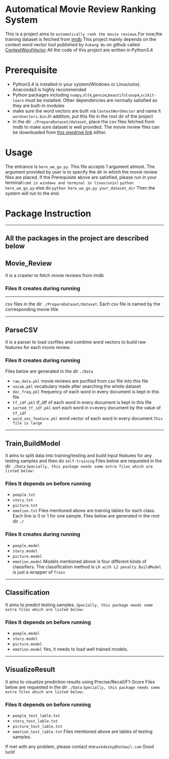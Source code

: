 # Automatical Movie Review Ranking System
This is a project aims to `automatically rank the movie reviews`.For now,the training dataset is fetched from [imdb](http://www.imdb.com)
This project mainly depends on the context word vector tool published by `Xukang Wu` on github called [ContextWordVector](https://github.com/wxkdesky/ContextWordVectors)
All the code of this project are written in Python3.4
# Prerequisite
* Python3.4 is installed in your system(Windows or Linux/unix). Anaconda3 is highly recommended
* Python packages including `numpy`,`nltk`,`gensim`,`beautifulsoup4`,`scikit-learn` must be installed. Other dependencies are normally satisfied as they are built-in modules
* make sure the word vectors are built via `ContextWordVector` and name it `wordvectors.bin`.In addition, put this file in the root dir of the project
* In the dir `./PrepareDataset/dataset`, place the csv files fetched from imdb to make sure dataset is well provided. The movie review files can be downloaded from [this onedrive link](https://1drv.ms/f/s!AoNNtfHIv_BvpN0Y1pLBH0yPU426HA) either.

# Usage
The entrance is `here_we_go.py`. This file accepts 1 argument atmost. The argument provided by user is to specify the dir in which the movie review files are placed.
If the Prerequisite above are satisfied, please run in your terminal`(cmd in windows and terminal in linux/unix)`
`python here_we_go.py`
else do
`python here_we_go.py your_dataset_dir`
Then the system will run to the end.

# Package Instruction
---------------------------------------------
All the packages in the project are described below
---------------------------------------------
## Movie_Review
It is a crawler to fetch movie reviews from imdb

### Files It creates during running
---------------------------------------------
csv files in the dir `./PrepareDataset/dataset`. Each csv file is named by the corresponding movie title

---------------------------------------------
## ParseCSV
It is a parser to load csvfiles and combine word vectors to build raw features for each movie review.

### Files It creates during running
Files below are generated in the dir `./Data`
* `raw_data.pkl` movie reviews are purified from csv file into this file
* `vocab.pkl` vocabulary made after searching the whole dataset
* `doc_freq.pkl` frequency of each word in every document is kept in this file
* `tf_idf.pkl` tf_idf of each word in every document is kept in this file
* `sorted_tf_idf.pkl` sort each word in v=every document by the value of `tf_idf`
* `word_vec_feature.pkl` word vector of each word in every document.`This file is large`
---------------------------------------------
## Train,BuildModel
It aims to split data into training/testing and build input features for any testing samples and then do `self-training`
Files below are requested in the dir `./Data`
`Specially, this package needs some extra files which are listed below:`

### Files It depends on before running
* `people.txt`
* `story.txt`
* `picture.txt`
* `emotion.txt`
Files mentioned above are training lables for each class. Each line is 0 or 1 for one sample.
Files below are generated in the root dir `./`

### Files It creates during running
* `people.model`
* `story.model`
* `picture.model`
* `emotion.model`
Models mentioned above is four different kinds of classifiers. The classification method is `LR with L2 penalty`.
`BuildModel` is just a wrapper of `Train`
---------------------------------------------
## Classification
It aims to predict testing samples.
`Specially, this package needs some extra files which are listed below:`

### Files It depends on before running
* `people.model`
* `story.model`
* `picture.model`
* `emotion.model`
Yes, it needs to load well trained models.
---------------------------------------------
## VisualizeResult
It aims to visualize prediction results using Precise/Recall/F1-Score
Files below are requested in the dir `./Data`
`Specially, this package needs some extra files which are listed below:`

### Files It depends on before running
* `people_test_lable.txt`
* `story_test_lable.txt`
* `picture_test_lable.txt`
* `emotion_test_lable.txt`
Files mentioned above are lables of testing samples.


If met with any problem, please contact me:`wxkdesky@hotmail.com`
Good luck!